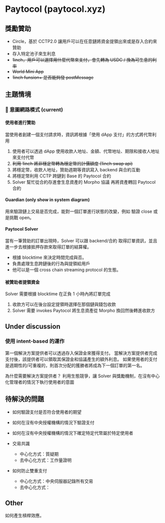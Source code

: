 # Paytocol (paytocol.xyz)

## 獎勵贊助
- Circle，基於 CCTP2.0 讓用戶可以在任意鏈將資金提領出來或是存入合約來贊助
- 存入特定池子來生利息
- ~~1inch，用戶可以選擇用什麼代幣來支付，會先轉為 USDC / 換為可生息的利率~~
- ~~World Mini App~~
- ~~1inch funsion+ 是否能夠發 postMessage~~

## 主題情境


### 🌊 意圖網路模式 (current)

#### 使用者進行贊助
當使用者創建一個支付請求時，資訊將根據「使用 dApp 支付」的方式將代幣利用
1. 使用者可以透過 dApp 使用收款人地址、金額、代幣地址、期限和接收人地址來支付代幣
1. ~~利用 1inch 將非穩定幣轉為穩定幣的計價額度 (1inch swap api)~~
2. 將穩定幣，收款人地址，贊助週期等資訊寫入 backend 與合約互動
3. 將穩定幣利用 CCTP 跨鏈到 Base 的 Paytocol 合約
4. Solver 幫忙從合約存進會生息資產的 Morpho 協議 再將資產轉回 Paytocol 合約

#### Guardian (only show in system diagram)
用來驗證鏈上交易是否完成，能對一個訂單進行狀態的改變，例如 驗證 close 或是挑戰 open。

#### Paytocol Solver
當有一筆贊助的訂單出現時，Solver 可以跟 backend/合約 取得訂單資訊，並且進一步去根據抵押存款來取得訂單的結算權。
- 根據 blocktime 來決定時間完成與否。
- 負責處理生息跨鏈後的行為與提領給用戶
- 他可以是一個 cross chain streaming protocol 的生態。

#### 被贊助者提領資金
Solver 需要根據 blocktime 在正負 1 小時內將訂單完成
1. 收款方可以在後台設定提領時選擇在那個鏈與錢包收款
2. Solver 需要 invokes Paytocol 將生息資產從 Morpho 換回然後轉進收款方


## Under discussion

### 使用 intent-based 的運作
第一個解決方案提供者可以透過存入保證金來獲得支付。
當解決方案提供者完成支付後，該提供者可以領取其保證金和協議產生的額外利息。
如果使用者的支付是週期性的/可重複的，則首次分配的獲勝者將成為下一個訂單的第一名。

為什麼需要解決方案提供者？
利用生態競爭，讓 Solver 與獎勵機制，在沒有中心化管理者的情況下執行使用者的意圖


## 待解決的問題
- 如何驗證支付是否符合使用者的期望

- 如何在沒有中央授權機構的情況下驗證支付
- 如何在沒有中央授權機構的情況下確定特定代幣屬於特定使用者
- 交易共識
    - 中心化方式：質疑期
    - 去中心化方式：工作量證明
- 如何防止雙重支付
    - 中心化方式：中央伺服器記錄所有交易
    - 去中心化方式：

## Other 
如何產生槓桿效應。
